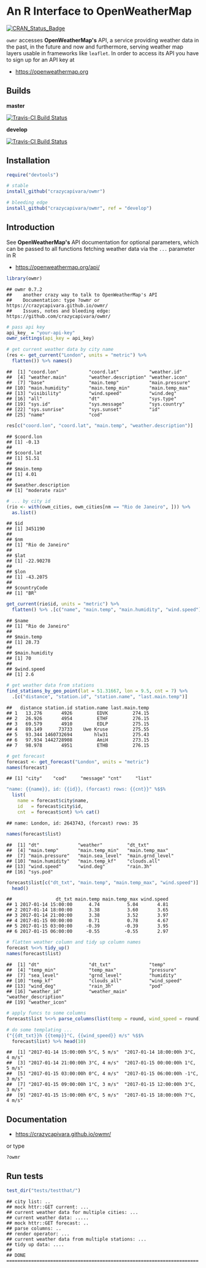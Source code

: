 An R Interface to OpenWeatherMap
================

[![CRAN\_Status\_Badge](https://www.r-pkg.org/badges/version/owmr)](https://cran.r-project.org/package=owmr)

`owmr` accesses **OpenWeatherMap's** API, a service providing weather data in the past, in the future and now and furthermore, serving weather map layers usable in frameworks like `leaflet`. In order to access its API you have to sign up for an API key at

-   <https://openweathermap.org>

Builds
------

**master**

[![Travis-CI Build Status](https://travis-ci.org/crazycapivara/owmr.svg?branch=master)](https://travis-ci.org/crazycapivara/owmr)

**develop**

[![Travis-CI Build Status](https://travis-ci.org/crazycapivara/owmr.svg?branch=develop)](https://travis-ci.org/crazycapivara/owmr)

Installation
------------

``` r
require("devtools")

# stable
install_github("crazycapivara/owmr")

# bleeding edge
install_github("crazycapivara/owmr", ref = "develop")
```

Introduction
------------

See **OpenWeatherMap's** API documentation for optional parameters, which can be passed to all functions fetching weather data via the `...` parameter in R

-   <https://openweathermap.org/api/>

``` r
library(owmr)
```

    ## owmr 0.7.2
    ##    another crazy way to talk to OpenWeatherMap's API
    ##    Documentation: type ?owmr or https://crazycapivara.github.io/owmr/
    ##    Issues, notes and bleeding edge: https://github.com/crazycapivara/owmr/

``` r
# pass api key
api_key_ = "your-api-key"
owmr_settings(api_key = api_key)

# get current weather data by city name
(res <- get_current("London", units = "metric") %>%
  flatten()) %>% names()
```

    ##  [1] "coord.lon"           "coord.lat"           "weather.id"         
    ##  [4] "weather.main"        "weather.description" "weather.icon"       
    ##  [7] "base"                "main.temp"           "main.pressure"      
    ## [10] "main.humidity"       "main.temp_min"       "main.temp_max"      
    ## [13] "visibility"          "wind.speed"          "wind.deg"           
    ## [16] "all"                 "dt"                  "sys.type"           
    ## [19] "sys.id"              "sys.message"         "sys.country"        
    ## [22] "sys.sunrise"         "sys.sunset"          "id"                 
    ## [25] "name"                "cod"

``` r
res[c("coord.lon", "coord.lat", "main.temp", "weather.description")]
```

    ## $coord.lon
    ## [1] -0.13
    ## 
    ## $coord.lat
    ## [1] 51.51
    ## 
    ## $main.temp
    ## [1] 4.01
    ## 
    ## $weather.description
    ## [1] "moderate rain"

``` r
# ... by city id
(rio <- with(owm_cities, owm_cities[nm == "Rio de Janeiro", ])) %>%
  as.list()
```

    ## $id
    ## [1] 3451190
    ## 
    ## $nm
    ## [1] "Rio de Janeiro"
    ## 
    ## $lat
    ## [1] -22.90278
    ## 
    ## $lon
    ## [1] -43.2075
    ## 
    ## $countryCode
    ## [1] "BR"

``` r
get_current(rio$id, units = "metric") %>%
  flatten() %>% .[c("name", "main.temp", "main.humidity", "wind.speed")]
```

    ## $name
    ## [1] "Rio de Janeiro"
    ## 
    ## $main.temp
    ## [1] 28.73
    ## 
    ## $main.humidity
    ## [1] 70
    ## 
    ## $wind.speed
    ## [1] 2.6

``` r
# get weather data from stations
find_stations_by_geo_point(lat = 51.31667, lon = 9.5, cnt = 7) %>% 
  .[c("distance", "station.id", "station.name", "last.main.temp")]
```

    ##   distance station.id station.name last.main.temp
    ## 1   13.276       4926         EDVK         274.15
    ## 2   26.926       4954         ETHF         276.15
    ## 3   69.579       4910         EDLP         275.15
    ## 4   89.149      73733    Uwe Kruse         275.55
    ## 5   93.344 1460732694        hlw31         275.43
    ## 6   97.934 1442728908         AmiH         273.15
    ## 7   98.978       4951         ETHB         276.15

``` r
# get forecast
forecast <- get_forecast("London", units = "metric")
names(forecast)
```

    ## [1] "city"    "cod"     "message" "cnt"     "list"

``` r
"name: {{name}}, id: {{id}}, (forcast) rows: {{cnt}}" %$$%
  list(
    name = forecast$city$name,
    id   = forecast$city$id,
    cnt  = forecast$cnt) %>% cat()
```

    ## name: London, id: 2643743, (forcast) rows: 35

``` r
names(forecast$list)
```

    ##  [1] "dt"              "weather"         "dt_txt"         
    ##  [4] "main.temp"       "main.temp_min"   "main.temp_max"  
    ##  [7] "main.pressure"   "main.sea_level"  "main.grnd_level"
    ## [10] "main.humidity"   "main.temp_kf"    "clouds.all"     
    ## [13] "wind.speed"      "wind.deg"        "rain.3h"        
    ## [16] "sys.pod"

``` r
forecast$list[c("dt_txt", "main.temp", "main.temp_max", "wind.speed")] %>%
  head()
```

    ##                dt_txt main.temp main.temp_max wind.speed
    ## 1 2017-01-14 15:00:00      4.74          5.04       4.81
    ## 2 2017-01-14 18:00:00      3.38          3.60       3.65
    ## 3 2017-01-14 21:00:00      3.38          3.52       3.97
    ## 4 2017-01-15 00:00:00      0.71          0.78       4.67
    ## 5 2017-01-15 03:00:00     -0.39         -0.39       3.95
    ## 6 2017-01-15 06:00:00     -0.55         -0.55       2.97

``` r
# flatten weather column and tidy up column names
forecast %<>% tidy_up()
names(forecast$list)
```

    ##  [1] "dt"                  "dt_txt"              "temp"               
    ##  [4] "temp_min"            "temp_max"            "pressure"           
    ##  [7] "sea_level"           "grnd_level"          "humidity"           
    ## [10] "temp_kf"             "clouds_all"          "wind_speed"         
    ## [13] "wind_deg"            "rain_3h"             "pod"                
    ## [16] "weather_id"          "weather_main"        "weather_description"
    ## [19] "weather_icon"

``` r
# apply funcs to some columns  
forecast$list %<>% parse_columns(list(temp = round, wind_speed = round))

# do some templating ...
("{{dt_txt}}h {{temp}}°C, {{wind_speed}} m/s" %$$%
  forecast$list) %>% head(10)
```

    ##  [1] "2017-01-14 15:00:00h 5°C, 5 m/s"  "2017-01-14 18:00:00h 3°C, 4 m/s" 
    ##  [3] "2017-01-14 21:00:00h 3°C, 4 m/s"  "2017-01-15 00:00:00h 1°C, 5 m/s" 
    ##  [5] "2017-01-15 03:00:00h 0°C, 4 m/s"  "2017-01-15 06:00:00h -1°C, 3 m/s"
    ##  [7] "2017-01-15 09:00:00h 1°C, 3 m/s"  "2017-01-15 12:00:00h 3°C, 3 m/s" 
    ##  [9] "2017-01-15 15:00:00h 6°C, 5 m/s"  "2017-01-15 18:00:00h 7°C, 4 m/s"

Documentation
-------------

-   <https://crazycapivara.github.io/owmr/>

or type

``` r
?owmr
```

Run tests
---------

``` r
test_dir("tests/testthat/")
```

    ## city list: ..
    ## mock httr::GET current: ...
    ## current weather data for multiple cities: ...
    ## current weather data: .....
    ## mock httr::GET forecast: ..
    ## parse columns: ..
    ## render operator: ...
    ## current weather data from multiple stations: ...
    ## tidy up data: ....
    ## 
    ## DONE ======================================================================
